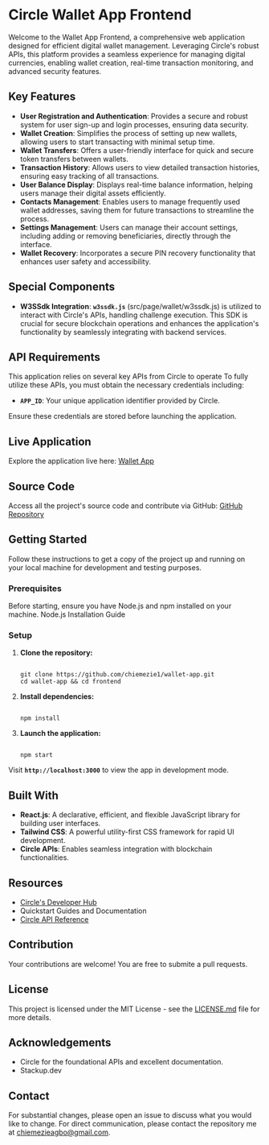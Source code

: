 # **Circle Wallet App Frontend**

Welcome to the Wallet App Frontend, a comprehensive web application designed for efficient digital wallet management. Leveraging Circle's robust APIs, this platform provides a seamless experience for managing digital currencies, enabling wallet creation, real-time transaction monitoring, and advanced security features.

## **Key Features**

- **User Registration and Authentication**: Provides a secure and robust system for user sign-up and login processes, ensuring data security.
- **Wallet Creation**: Simplifies the process of setting up new wallets, allowing users to start transacting with minimal setup time.
- **Wallet Transfers**: Offers a user-friendly interface for quick and secure token transfers between wallets.
- **Transaction History**: Allows users to view detailed transaction histories, ensuring easy tracking of all transactions.
- **User Balance Display**: Displays real-time balance information, helping users manage their digital assets efficiently.
- **Contacts Management**: Enables users to manage frequently used wallet addresses, saving them for future transactions to streamline the process.
- **Settings Management**: Users can manage their account settings, including adding or removing beneficiaries, directly through the interface.
- **Wallet Recovery**: Incorporates a secure PIN recovery functionality that enhances user safety and accessibility.

## **Special Components**

- **W3SSdk Integration**: **`w3ssdk.js`** (src/page/wallet/w3ssdk.js) is utilized to interact with Circle's APIs, handling challenge execution. This SDK is crucial for secure blockchain operations and enhances the application's functionality by seamlessly integrating with backend services.

## **API Requirements**

This application relies on several key APIs from Circle to operate
To fully utilize these APIs, you must obtain the necessary credentials including:
- **`APP_ID`**: Your unique application identifier provided by Circle.

Ensure these credentials are stored before launching the application.

## **Live Application**

Explore the application live here: [Wallet App](https://wallet-app-frontend-alpha.vercel.app/)

## **Source Code**

Access all the project's source code and contribute via GitHub: [GitHub Repository](https://github.com/chiemezie1/wallet-app)

## **Getting Started**

Follow these instructions to get a copy of the project up and running on your local machine for development and testing purposes.

### **Prerequisites**

Before starting, ensure you have Node.js and npm installed on your machine. Node.js Installation Guide

### **Setup**

1. **Clone the repository:**
    
    ```
    
    git clone https://github.com/chiemezie1/wallet-app.git
    cd wallet-app && cd frontend
    
    ```
    
2. **Install dependencies:**
    
    ```
    
    npm install
    
    ```
    
3. **Launch the application:**
    
    ```
    
    npm start
    
    ```
    

Visit **`http://localhost:3000`** to view the app in development mode.

## **Built With**

- **React.js**: A declarative, efficient, and flexible JavaScript library for building user interfaces.
- **Tailwind CSS**: A powerful utility-first CSS framework for rapid UI development.
- **Circle APIs**: Enables seamless integration with blockchain functionalities.

## **Resources**

- [Circle's Developer Hub](https://developers.circle.com/)
- Quickstart Guides and Documentation
- [Circle API Reference](https://developers.circle.com/w3s/reference/listtransactions)

## **Contribution**

Your contributions are welcome! You are free to submite a pull requests.

## **License**

This project is licensed under the MIT License - see the [LICENSE.md](https://chat.openai.com/c/LICENSE) file for more details.

## **Acknowledgements**

- Circle for the foundational APIs and excellent documentation.
- Stackup.dev

## **Contact**

For substantial changes, please open an issue to discuss what you would like to change. For direct communication, please contact the repository me at chiemezieagbo@gmail.com.